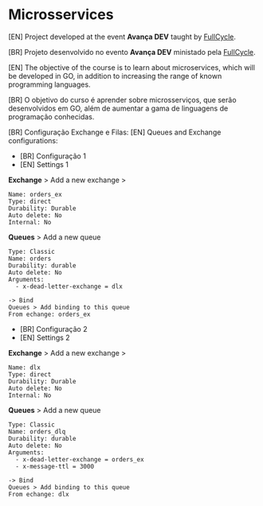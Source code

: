 # Microsservices
[EN] Project developed at the event **Avança DEV** taught by [FullCycle](https://fullcycle.com.br/).

[BR] Projeto desenvolvido no evento **Avança DEV** ministado pela [FullCycle](https://fullcycle.com.br/).

[EN] The objective of the course is to learn about microservices, which will be developed in GO, in addition to increasing the range of known programming languages.

[BR] O objetivo do curso é aprender sobre microsserviços, que serão desenvolvidos em GO, além de aumentar a gama de linguagens de programação conhecidas.



[BR] Configuração Exchange e Filas:
[EN] Queues and Exchange configurations:

- [BR] Configuração 1
- [EN] Settings 1

**Exchange** > Add a new exchange >
```
Name: orders_ex
Type: direct
Durability: Durable
Auto delete: No
Internal: No
```

**Queues** >  Add a new queue
```
Type: Classic
Name: orders
Durability: durable
Auto delete: No
Arguments:
  - x-dead-letter-exchange = dlx

-> Bind
Queues > Add binding to this queue
From echange: orders_ex
```

- [BR] Configuração 2
- [EN] Settings 2

**Exchange** > Add a new exchange >
```
Name: dlx
Type: direct
Durability: Durable
Auto delete: No
Internal: No
```

**Queues** >  Add a new queue
```
Type: Classic
Name: orders_dlq
Durability: durable
Auto delete: No
Arguments:
  - x-dead-letter-exchange = orders_ex
  - x-message-ttl = 3000

-> Bind
Queues > Add binding to this queue
From echange: dlx
```